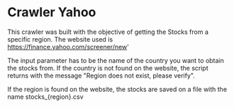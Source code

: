 # Crawler Yahoo

This crawler was built with the objective of getting the Stocks from a specific region. The website used is https://finance.yahoo.com/screener/new'

The input parameter has to be the name of the country you want to obtain the stocks from. If the country is not found on the website, the script returns with the message "Region does not exist, please verify".

If the region is found on the website, the stocks are saved on a file with the name stocks_{region}.csv